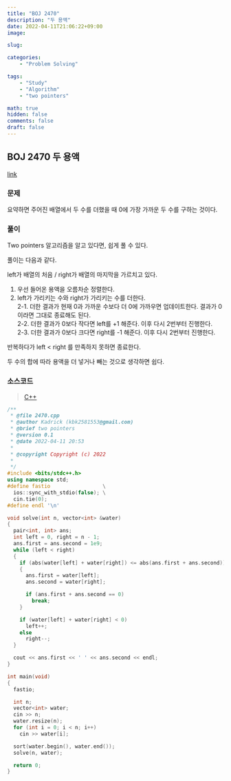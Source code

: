 ```yaml
---
title: "BOJ 2470"
description: "두 용액"
date: 2022-04-11T21:06:22+09:00
image:

slug: 

categories:
    - "Problem Solving"

tags:
    - "Study"
    - "Algorithm"
    - "two pointers"

math: true
hidden: false
comments: false
draft: false
---
```

## BOJ 2470 두 용액

[link](https://boj.kr/2470)

### 문제

요약하면 주어진 배열에서 두 수를 더했을 때 0에 가장 가까운 두 수를 구하는 것이다.

### 풀이

Two pointers 알고리즘을 알고 있다면, 쉽게 풀 수 있다.

풀이는 다음과 같다.

left가 배열의 처음 / right가 배열의 마지막을 가르치고 있다.

1. 우선 들어온 용액을 오름차순 정렬한다.
2. left가 가리키는 수와 right가 가리키는 수를 더한다.  
   2-1. 더한 결과가 현재 0과 가까운 수보다 더 0에 가까우면 업데이트한다. 결과가 0이라면 그대로 종료해도 된다.  
   2-2. 더한 결과가 0보다 작다면 left를 +1 해준다. 이후 다시 2번부터 진행한다.  
   2-3. 더한 결과가 0보다 크다면 right를 -1 해준다. 이후 다시 2번부터 진행한다.

반복하다가 left < right 를 만족하지 못하면 종료한다.

두 수의 합에 따라 용액을 더 넣거나 빼는 것으로 생각하면 쉽다.

### 소스코드

> [C++](https://github.com/Kadrick/PS/blob/main/BOJ/2470.cpp)

```cpp
/**
 * @file 2470.cpp
 * @author Kadrick (kbk2581553@gmail.com)
 * @brief two pointers
 * @version 0.1
 * @date 2022-04-11 20:53
 *
 * @copyright Copyright (c) 2022
 *
 */
#include <bits/stdc++.h>
using namespace std;
#define fastio                 \
  ios::sync_with_stdio(false); \
  cin.tie(0);
#define endl '\n'

void solve(int n, vector<int> &water)
{
  pair<int, int> ans;
  int left = 0, right = n - 1;
  ans.first = ans.second = 1e9;
  while (left < right)
  {
    if (abs(water[left] + water[right]) <= abs(ans.first + ans.second))
    {
      ans.first = water[left];
      ans.second = water[right];

      if (ans.first + ans.second == 0)
        break;
    }

    if (water[left] + water[right] < 0)
      left++;
    else
      right--;
  }

  cout << ans.first << ' ' << ans.second << endl;
}

int main(void)
{
  fastio;

  int n;
  vector<int> water;
  cin >> n;
  water.resize(n);
  for (int i = 0; i < n; i++)
    cin >> water[i];

  sort(water.begin(), water.end());
  solve(n, water);

  return 0;
}
```

